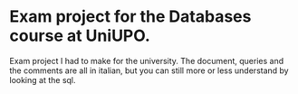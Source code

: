 ﻿# Exam project for the Databases course at UniUPO.

Exam project I had to make for the university.
The document, queries and the comments are all in italian, but you can still more or less understand by looking at the sql.

